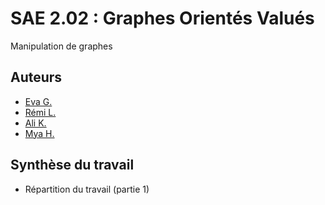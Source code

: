 
# SAE 2.02 : Graphes Orientés Valués

Manipulation de graphes

## Auteurs

- [Eva G.](https://github.com/orakless)
- [Rémi L.](https://github.com/remi-lem)
- [Ali K.](https://github.com/Tacoao)
- [Mya H.](https://github.com/*username*)

## Synthèse du travail

- Répartition du travail (partie 1)
